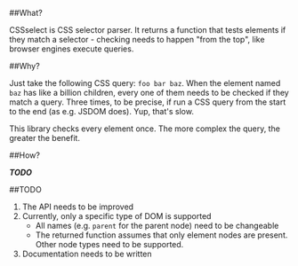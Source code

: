 ##What?

CSSselect is CSS selector parser. It returns a function that tests elements if they match a selector - checking needs to happen "from the top", like browser engines execute queries.

##Why?

Just take the following CSS query: `foo bar baz`. When the element named `baz` has like a billion children, every one of them needs to be checked if they match a query. Three times, to be precise, if run a CSS query from the start to the end (as e.g. JSDOM does). Yup, that's slow.

This library checks every element once. The more complex the query, the greater the benefit.

##How?

___TODO___

##TODO

1. The API needs to be improved
2. Currently, only a specific type of DOM is supported
    * All names (e.g. `parent` for the parent node) need to be changeable
    * The returned function assumes that only element nodes are present. Other node types need to be supported.
3. Documentation needs to be written